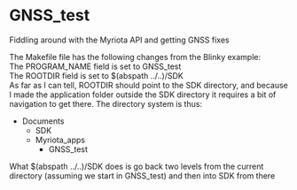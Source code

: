 # GNSS_test
Fiddling around with the Myriota API and getting GNSS fixes

The Makefile file has the following changes from the Blinky example:  
The PROGRAM_NAME field is set to GNSS_test  
The ROOTDIR field is set to $(abspath ../..)/SDK  
As far as I can tell, ROOTDIR should point to the SDK directory, and because I made the application folder outside the SDK directory it requires a bit of navigation to get there. The directory system is thus:
 * Documents
   * SDK 
   * Myriota_apps
      * GNSS_test  

What $(abspath ../..)/SDK   does is go back two levels from the current directory (assuming we start in GNSS_test) and then into SDK from there
